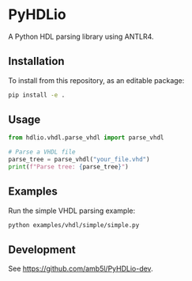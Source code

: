 # PyHDLio

A Python HDL parsing library using ANTLR4.

## Installation

To install from this repository, as an editable package:

```bash
pip install -e .
```

## Usage

```python
from hdlio.vhdl.parse_vhdl import parse_vhdl

# Parse a VHDL file
parse_tree = parse_vhdl("your_file.vhd")
print(f"Parse tree: {parse_tree}")
```

## Examples

Run the simple VHDL parsing example:
```bash
python examples/vhdl/simple/simple.py
```

## Development

See https://github.com/amb5l/PyHDLio-dev.
